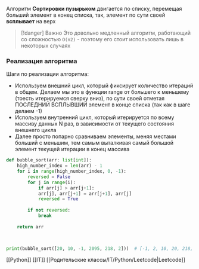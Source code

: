 
Алгоритм **Сортировки пузырьком** двигается по списку, перемещая больший элемент в конец списка, так, элемент по сути своей **всплывает** на верх

>[!danger] Важно
>Это довольно медленный алгоритм, работающий со сложностью `O(n2)` - поэтому его стоит использовать лишь в некоторых случаях

###  Реализация алгоритма

Шаги по реализации алгоритма:
- Используем внешний цикл, который фиксирует количество итераций в общем. Делаем мы это в функции range от большего к меньшему (тоесть итерируемся сверху вниз), по сути своей отметая ПОСЛЕДНИЙ ВСПЛЫВШИЙ элемент в конце списка (так как в шаге делаем -1)
- Используем внутренний цикл, который итерируется по всему массиву данных N раз, в зависимости от текущего состояния внешнего цикла
- Далее просто попарно сравниваем элементы, меняя местами больший с меньшим, тем самым выталкивая самый большой элемент текущей итерации в конец массива

```python
def bubble_sort(arr: list[int]):
	high_number_index = len(arr) - 1
	for i in range(high_number_index, 0, -1):
		reversed = False
		for j in range(i):
			if arr[j] > arr[j+1]:
			arr[j], arr[j+1] = arr[j+1], arr[j]
			reversed = True
	
		if not reversed:
			break
	
	return arr

  

print(bubble_sort([20, 10, -1, 2095, 218, 2]))  # [-1, 2, 10, 20, 218, 2095]
```


[[Python]] [[IT]] [[Родительские классы/IT/Python/Leetcode|Leetcode]]

